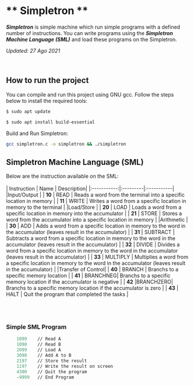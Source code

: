 # ** Simpletron **

***Simpletron*** is simple machine which run simple programs with a defined number of instructions.
You can write programs using the ***Simpletron Machine Language (SML)*** and load these programs
on the Simpletron.

*Updated: 27 Ago 2021*

<br/>

## How to run the project

You can compile and run this project using GNU gcc. Follow the steps below to install the required tools:

```sh
$ sudo apt update
```

```sh
$ sudo apt install build-essential
```

Build and Run Simpletron:

```sh
gcc simpletron.c -o simpletron && ./simpletron
```

## Simpletron Machine Language (SML)
Below are the instruction available on the SML:
<br/>
<br/>
| Instruction | Name     | Description|
|:-----------:|:---------|:-----------|
|Input/Output |
|    **10**   | READ     | Reads a word from the terminal into a specific location in memory |
|    **11**   | WRITE    | Writes a word from a specific location in memory to the terminal |
|Load/Store   |
|    **20**   | LOAD     | Loads a word from a specific location in memory into the accumulator |
|    **21**   | STORE    | Stores a word from the accumulator into a specific location in memory |
|Arithmetic   |
|    **30**   | ADD      | Adds a word from a specific location in memory to the word in the accumulator (leaves result in the accumulator) |
|    **31**   | SUBTRACT | Subtracts a word from a specific location in memory to the word in the accumulator (leaves result in the accumulator) |
|    **32**   | DIVIDE   | Divides a word from a specific location in memory to the word in the accumulator (leaves result in the accumulator)  |
|    **33**   | MULTIPLY | Multiplies a word from a specific location in memory to the word in the accumulator (leaves result in the accumulator)  |
|Transfer of Control|
|    **40**   | BRANCH   | Branchs to a specific memory location |
|    **41**   | BRANCHNEG| Branchs to a specific memory location if the accumulator is negative |
|    **42**   |BRANCHZERO| Branchs to a specific memory location if the accumulator is zero |
|    **43**   | HALT     | Quit the program that completed the tasks |

<br/>
<br/>

### Simple SML Program
```SML
    1099    // Read A
    1098    // Read B
    2099    // Load A
    3098    // Add A to B
    2197    // Store the result
    1197    // Write the result on screen
    4300    // Quit the program
    -9999   // End Program
```
